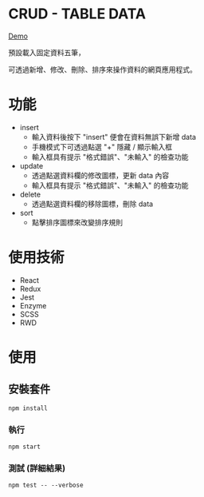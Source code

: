 # CRUD - TABLE  DATA
[Demo]( https://shinenic.github.io/crud-data-table/ )

預設載入固定資料五筆，

可透過新增、修改、刪除、排序來操作資料的網頁應用程式。


# 功能

* insert
  * 輸入資料後按下 "insert" 便會在資料無誤下新增 data
  * 手機模式下可透過點選 "+" 隱藏 / 顯示輸入框
  * 輸入框具有提示 "格式錯誤"、"未輸入" 的檢查功能
* update
  * 透過點選資料欄的修改圖標，更新 data 內容
  * 輸入框具有提示 "格式錯誤"、"未輸入" 的檢查功能
* delete
  * 透過點選資料欄的移除圖標，刪除 data 
* sort
  * 點擊排序圖標來改變排序規則


# 使用技術

* React
* Redux
* Jest 
* Enzyme
* SCSS
* RWD

# 使用

## 安裝套件
```
npm install
```

### 執行
```
npm start
```

### 測試 (詳細結果)
```
npm test -- --verbose
```





